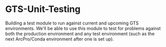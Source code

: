 # GTS-Unit-Testing
Building a test module to run against current and upcoming GTS environments. We'll be able to use this module to test for problems against both the production environment and any test environment (such as the next ArcPro/Conda environment after one is set up). 
